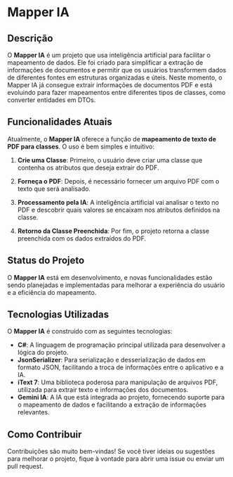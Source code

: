 # Mapper IA

## Descrição

O **Mapper IA** é um projeto que usa inteligência artificial para facilitar o mapeamento de dados. Ele foi criado para simplificar a extração de informações de documentos e permitir que os usuários transformem dados de diferentes fontes em estruturas organizadas e úteis. Neste momento, o Mapper IA já consegue extrair informações de documentos PDF e está evoluindo para fazer mapeamentos entre diferentes tipos de classes, como converter entidades em DTOs.

## Funcionalidades Atuais

Atualmente, o **Mapper IA** oferece a função de **mapeamento de texto de PDF para classes**. O uso é bem simples e intuitivo:

1. **Crie uma Classe**: Primeiro, o usuário deve criar uma classe que contenha os atributos que deseja extrair do PDF.
   
2. **Forneça o PDF**: Depois, é necessário fornecer um arquivo PDF com o texto que será analisado.

3. **Processamento pela IA**: A inteligência artificial vai analisar o texto no PDF e descobrir quais valores se encaixam nos atributos definidos na classe.

4. **Retorno da Classe Preenchida**: Por fim, o projeto retorna a classe preenchida com os dados extraídos do PDF.

## Status do Projeto

O **Mapper IA** está em desenvolvimento, e novas funcionalidades estão sendo planejadas e implementadas para melhorar a experiência do usuário e a eficiência do mapeamento.


## Tecnologias Utilizadas

O **Mapper IA** é construído com as seguintes tecnologias:

- **C#**: A linguagem de programação principal utilizada para desenvolver a lógica do projeto.
- **JsonSerializer**: Para serialização e desserialização de dados em formato JSON, facilitando a troca de informações entre o aplicativo e a IA.
- **iText 7**: Uma biblioteca poderosa para manipulação de arquivos PDF, utilizada para extrair texto e informações dos documentos.
- **Gemini IA**: A IA que está integrada ao projeto, fornecendo suporte para o mapeamento de dados e facilitando a extração de informações relevantes.

## Como Contribuir

Contribuições são muito bem-vindas! Se você tiver ideias ou sugestões para melhorar o projeto, fique à vontade para abrir uma issue ou enviar um pull request.
